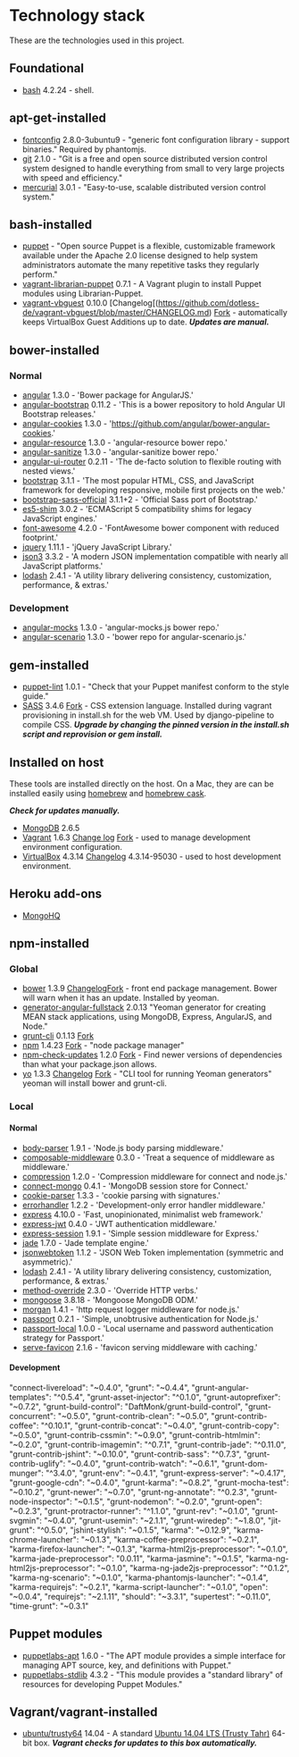 # Technology stack

These are the technologies used in this project.

## Foundational

- [bash](http://www.gnu.org/software/bash/manual/bashref.html) 4.2.24 - shell.

## apt-get-installed

- [fontconfig](http://packages.ubuntu.com/precise/fontconfig) 2.8.0-3ubuntu9 - "generic font configuration library - support binaries."  Required by phantomjs.
- [git](http://git-scm.com/) 2.1.0 - "Git is a free and open source distributed version control system designed to handle everything from small to very large projects with speed and efficiency." 
- [mercurial](http://mercurial.selenic.com/) 3.0.1 - "Easy-to-use, scalable distributed version control system."

## bash-installed

- [puppet](http://puppetlabs.com/) - "Open source Puppet is a flexible, customizable framework available under the Apache 2.0 license designed to help system administrators automate the many repetitive tasks they regularly perform."
- [vagrant-librarian-puppet](https://github.com/mhahn/vagrant-librarian-puppet) 0.7.1 - A Vagrant plugin to install Puppet modules using Librarian-Puppet.
- [vagrant-vbguest](https://github.com/dotless-de/vagrant-vbguest) 0.10.0 [Changelog[(https://github.com/dotless-de/vagrant-vbguest/blob/master/CHANGELOG.md) [Fork](https://github.com/EATechnologies/vagrant-vbguest) - automatically keeps VirtualBox Guest Additions up to date.  ***Updates are manual.***

## bower-installed

### Normal

- [angular](https://github.com/angular/bower-angular) 1.3.0 - 'Bower package for AngularJS.'
- [angular-bootstrap](https://github.com/angular-ui/bootstrap-bower) 0.11.2 - 'This is a bower repository to hold Angular UI Bootstrap releases.'
- [angular-cookies](https://github.com/angular/bower-angular-cookies) 1.3.0 - 'https://github.com/angular/bower-angular-cookies.'
- [angular-resource](https://github.com/angular/bower-angular-resource) 1.3.0 - 'angular-resource bower repo.'
- [angular-sanitize](https://github.com/angular/bower-angular-sanitize) 1.3.0 - 'angular-sanitize bower repo.'
- [angular-ui-router](https://github.com/angular-ui/ui-router) 0.2.11 - 'The de-facto solution to flexible routing with nested views.'
- [bootstrap](https://github.com/twbs/bootstrap) 3.1.1 - 'The most popular HTML, CSS, and JavaScript framework for developing responsive, mobile first projects on the web.'
- [bootstrap-sass-official](https://github.com/twbs/bootstrap-sass) 3.1.1+2 - 'Official Sass port of Bootstrap.'
- [es5-shim](https://github.com/es-shims/es5-shim) 3.0.2 - 'ECMAScript 5 compatibility shims for legacy JavaScript engines.'
- [font-awesome](https://github.com/interval-braining/font-awesome-bower) 4.2.0 - 'FontAwesome bower component with reduced footprint.'
- [jquery](https://github.com/jquery/jquery) 1.11.1 - 'jQuery JavaScript Library.'
- [json3](https://github.com/bestiejs/json3) 3.3.2 - 'A modern JSON implementation compatible with nearly all JavaScript platforms.'
- [lodash](https://github.com/lodash/lodash) 2.4.1 - 'A utility library delivering consistency, customization, performance, & extras.'

### Development

- [angular-mocks](https://github.com/angular/bower-angular-mocks) 1.3.0 - 'angular-mocks.js bower repo.'
- [angular-scenario](https://github.com/angular/bower-angular-scenario) 1.3.0 - 'bower repo for angular-scenario.js.'

## gem-installed

- [puppet-lint](http://puppet-lint.com/) 1.0.1 - "Check that your Puppet manifest conform to the style guide."
- [SASS](https://rubygems.org/gems/sass) 3.4.6 [Fork](https://github.com/EATechnologies/sass) - CSS extension language.  Installed during vagrant provisioning in install.sh for the web VM.  Used by django-pipeline to compile CSS.  ***Upgrade by changing the pinned version in the install.sh script and reprovision or gem install.***

## Installed on host

These tools are installed directly on the host.  On a Mac, they are can be installed easily using [homebrew](http://brew.sh/) and [homebrew cask](http://caskroom.io/).

***Check for updates manually.***

- [MongoDB](http://www.mongodb.org/) 2.6.5
- [Vagrant](https://www.vagrantup.com/) 1.6.3 [Change log](https://github.com/mitchellh/vagrant/blob/master/CHANGELOG.md) [Fork](https://github.com/EATechnologies/vagrant) - used to manage development environment configuration.
- [VirtualBox](https://www.virtualbox.org/) 4.3.14 [Changelog](https://www.virtualbox.org/wiki/Changelog) 4.3.14-95030 - used to host development environment.

## Heroku add-ons

- [MongoHQ](https://addons.heroku.com/mongohq)

## npm-installed

### Global

- [bower](https://www.npmjs.org/package/bower) 1.3.9 [Changelog](https://github.com/bower/bower/blob/master/CHANGELOG.md)[Fork](https://www.virtualbox.org/) - front end package management.  Bower will warn when it has an update.  Installed by yeoman.
- [generator-angular-fullstack](https://www.npmjs.org/package/generator-angular-fullstack) 2.0.13 "Yeoman generator for creating MEAN stack applications, using MongoDB, Express, AngularJS, and Node."
- [grunt-cli](https://github.com/gruntjs/grunt-cli) 0.1.13 [Fork](https://github.com/EATechnologies/grunt-cli) 
- [npm](https://npmjs.org/doc/) 1.4.23 [Fork](https://github.com/EATechnologies/npm) - "node package manager"
- [npm-check-updates](https://www.npmjs.org/package/npm-check-updates) 1.2.0 [Fork](https://github.com/EATechnologies/npm-check-updates) - Find newer versions of dependencies than what your package.json allows.
- [yo](http://yeoman.io/) 1.3.3 [Changelog](https://github.com/yeoman/yo/releases) [Fork](https://github.com/EATechnologies/yo) - "CLI tool for running Yeoman generators"  yeoman will install bower and grunt-cli.

### Local

#### Normal

- [body-parser](https://www.npmjs.org/package/body-parser) 1.9.1 - 'Node.js body parsing middleware.'
- [composable-middleware](https://www.npmjs.org/package/composable-middleware) 0.3.0 - 'Treat a sequence of middleware as middleware.'
- [compression](https://www.npmjs.org/package/compression) 1.2.0 - 'Compression middleware for connect and node.js.'
- [connect-mongo](https://www.npmjs.org/package/connect-mongo) 0.4.1 - 'MongoDB session store for Connect.'
- [cookie-parser](https://www.npmjs.org/package/cookie-parser) 1.3.3 - 'cookie parsing with signatures.'
- [errorhandler](https://www.npmjs.org/package/errorhandler) 1.2.2 - 'Development-only error handler middleware.'
- [express](https://www.npmjs.org/package/express) 4.10.0 - 'Fast, unopinionated, minimalist web framework.'
- [express-jwt](https://www.npmjs.org/package/express-jwt) 0.4.0 - 'JWT authentication middleware.'
- [express-session](https://www.npmjs.org/package/express-session) 1.9.1 - 'Simple session middleware for Express.'
- [jade](https://www.npmjs.org/package/jade) 1.7.0 - 'Jade template engine.'
- [jsonwebtoken](https://www.npmjs.org/package/jsonwebtoken) 1.1.2 - 'JSON Web Token implementation (symmetric and asymmetric).'
- [lodash](https://www.npmjs.org/package/lodash) 2.4.1 - 'A utility library delivering consistency, customization, performance, & extras.'
- [method-override](https://www.npmjs.org/package/method-override) 2.3.0 - 'Override HTTP verbs.'
- [mongoose](https://www.npmjs.org/package/mongoose) 3.8.18 - 'Mongoose MongoDB ODM.'
- [morgan](https://www.npmjs.org/package/morgan) 1.4.1 - 'http request logger middleware for node.js.'
- [passport](https://www.npmjs.org/package/passport) 0.2.1 - 'Simple, unobtrusive authentication for Node.js.'
- [passport-local](https://www.npmjs.org/package/passport-local) 1.0.0 - 'Local username and password authentication strategy for Passport.'
- [serve-favicon](https://www.npmjs.org/package/serve-favicon) 2.1.6 - 'favicon serving middleware with caching.'

#### Development

"connect-livereload": "~0.4.0",
"grunt": "~0.4.4",
"grunt-angular-templates": "^0.5.4",
"grunt-asset-injector": "^0.1.0",
"grunt-autoprefixer": "~0.7.2",
"grunt-build-control": "DaftMonk/grunt-build-control",
"grunt-concurrent": "~0.5.0",
"grunt-contrib-clean": "~0.5.0",
"grunt-contrib-coffee": "^0.10.1",
"grunt-contrib-concat": "~0.4.0",
"grunt-contrib-copy": "~0.5.0",
"grunt-contrib-cssmin": "~0.9.0",
"grunt-contrib-htmlmin": "~0.2.0",
"grunt-contrib-imagemin": "^0.7.1",
"grunt-contrib-jade": "^0.11.0",
"grunt-contrib-jshint": "~0.10.0",
"grunt-contrib-sass": "^0.7.3",
"grunt-contrib-uglify": "~0.4.0",
"grunt-contrib-watch": "~0.6.1",
"grunt-dom-munger": "^3.4.0",
"grunt-env": "~0.4.1",
"grunt-express-server": "~0.4.17",
"grunt-google-cdn": "~0.4.0",
"grunt-karma": "~0.8.2",
"grunt-mocha-test": "~0.10.2",
"grunt-newer": "~0.7.0",
"grunt-ng-annotate": "^0.2.3",
"grunt-node-inspector": "~0.1.5",
"grunt-nodemon": "~0.2.0",
"grunt-open": "~0.2.3",
"grunt-protractor-runner": "^1.1.0",
"grunt-rev": "~0.1.0",
"grunt-svgmin": "~0.4.0",
"grunt-usemin": "~2.1.1",
"grunt-wiredep": "~1.8.0",
"jit-grunt": "^0.5.0",
"jshint-stylish": "~0.1.5",
"karma": "~0.12.9",
"karma-chrome-launcher": "~0.1.3",
"karma-coffee-preprocessor": "~0.2.1",
"karma-firefox-launcher": "~0.1.3",
"karma-html2js-preprocessor": "~0.1.0",
"karma-jade-preprocessor": "0.0.11",
"karma-jasmine": "~0.1.5",
"karma-ng-html2js-preprocessor": "~0.1.0",
"karma-ng-jade2js-preprocessor": "^0.1.2",
"karma-ng-scenario": "~0.1.0",
"karma-phantomjs-launcher": "~0.1.4",
"karma-requirejs": "~0.2.1",
"karma-script-launcher": "~0.1.0",
"open": "~0.0.4",
"requirejs": "~2.1.11",
"should": "~3.3.1",
"supertest": "~0.11.0",
"time-grunt": "~0.3.1"

## Puppet modules

- [puppetlabs-apt](https://forge.puppetlabs.com/puppetlabs/apt) 1.6.0 - "The APT module provides a simple interface for managing APT source, key, and definitions with Puppet."
- [puppetlabs-stdlib](https://forge.puppetlabs.com/puppetlabs/stdlib) 4.3.2 - "This module provides a "standard library" of resources for developing Puppet Modules."

## Vagrant/vagrant-installed

- [ubuntu/trusty64](https://vagrantcloud.com/ubuntu/trusty64) 14.04 - A standard [Ubuntu 14.04 LTS (Trusty Tahr)](http://releases.ubuntu.com/14.04/) 64-bit box.  ***Vagrant checks for updates to this box automatically.***